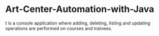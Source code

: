# Art-Center-Automation-with-Java
t is a console application where adding, deleting, listing and updating operations are performed on courses and trainees.
